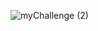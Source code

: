 ![myChallenge (2)](https://user-images.githubusercontent.com/80741438/166255708-95f73f71-62c3-4492-89e6-eb9726851996.jpg)
